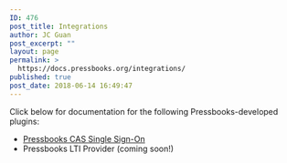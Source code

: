 ```yaml
---
ID: 476
post_title: Integrations
author: JC Guan
post_excerpt: ""
layout: page
permalink: >
  https://docs.pressbooks.org/integrations/
published: true
post_date: 2018-06-14 16:49:47
---
```

Click below for documentation for the following Pressbooks-developed plugins: 

* [Pressbooks CAS Single Sign-On](https://docs.pressbooks.org/integrations/pressbooks-cas-sso)
* Pressbooks LTI Provider (coming soon!)